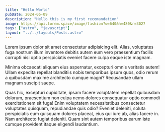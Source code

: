 ```yaml
---
title: "Hello World"
pubDate: 2024-05-09
description: "Hello this is my first recomandation"
image: https://api.lorem.space/image/fashion?w=640&h=480&r=3027
tags: ["astro", "javascript"]
layout: "../../layouts/Posts.astro"
---
```


Lorem ipsum dolor sit amet consectetur adipisicing elit. Alias, voluptates fuga nostrum illum inventore debitis autem eum vero praesentium facilis corrupti nisi optio perspiciatis eveniet facere culpa eaque iste magnam.

Minima obcaecati aliquam eius aspernatur, excepturi omnis veritatis autem! Ullam expedita repellat blanditiis nobis temporibus ipsum quos, odio rerum a quibusdam maxime architecto cumque magni? Recusandae ullam magnam suscipit saepe.

Quas hic, excepturi cupiditate, ipsam facere voluptatem repellat quibusdam dolorum, praesentium non culpa nemo dolores consequatur optio commodi exercitationem sit fuga! Enim voluptatem necessitatibus consectetur voluptates quisquam, repudiandae quis odio?
Eveniet deleniti, soluta perspiciatis eum quisquam dolores placeat, eius qui iure ab, alias facere in. Nam architecto fugiat deleniti. Quam sint autem temporibus earum iste cumque provident itaque eligendi laudantium.

